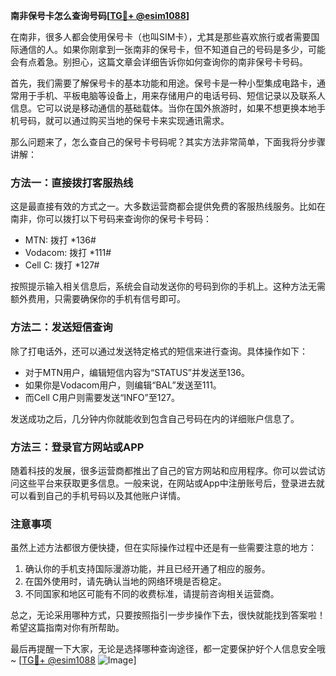 **南非保号卡怎么查询号码[[TG💪+ @esim1088](https://t.me/s/esim1088)]**

在南非，很多人都会使用保号卡（也叫SIM卡），尤其是那些喜欢旅行或者需要国际通信的人。如果你刚拿到一张南非的保号卡，但不知道自己的号码是多少，可能会有点着急。别担心，这篇文章会详细告诉你如何查询你的南非保号卡号码。

首先，我们需要了解保号卡的基本功能和用途。保号卡是一种小型集成电路卡，通常用于手机、平板电脑等设备上，用来存储用户的电话号码、短信记录以及联系人信息。它可以说是移动通信的基础载体。当你在国外旅游时，如果不想更换本地手机号码，就可以通过购买当地的保号卡来实现通讯需求。

那么问题来了，怎么查自己的保号卡号码呢？其实方法非常简单，下面我将分步骤讲解：

### 方法一：直接拨打客服热线

这是最直接有效的方式之一。大多数运营商都会提供免费的客服热线服务。比如在南非，你可以拨打以下号码来查询你的保号卡号码：

- MTN: 拨打 *136#
- Vodacom: 拨打 *111#
- Cell C: 拨打 *127#

按照提示输入相关信息后，系统会自动发送你的号码到你的手机上。这种方法无需额外费用，只需要确保你的手机有信号即可。

### 方法二：发送短信查询

除了打电话外，还可以通过发送特定格式的短信来进行查询。具体操作如下：

- 对于MTN用户，编辑短信内容为“STATUS”并发送至136。
- 如果你是Vodacom用户，则编辑“BAL”发送至111。
- 而Cell C用户则需要发送“INFO”至127。

发送成功之后，几分钟内你就能收到包含自己号码在内的详细账户信息了。

### 方法三：登录官方网站或APP

随着科技的发展，很多运营商都推出了自己的官方网站和应用程序。你可以尝试访问这些平台来获取更多信息。一般来说，在网站或App中注册账号后，登录进去就可以看到自己的手机号码以及其他账户详情。

### 注意事项

虽然上述方法都很方便快捷，但在实际操作过程中还是有一些需要注意的地方：

1. 确认你的手机支持国际漫游功能，并且已经开通了相应的服务。
2. 在国外使用时，请先确认当地的网络环境是否稳定。
3. 不同国家和地区可能有不同的收费标准，请提前咨询相关运营商。

总之，无论采用哪种方式，只要按照指引一步步操作下去，很快就能找到答案啦！希望这篇指南对你有所帮助。

最后再提醒一下大家，无论是选择哪种查询途径，都一定要保护好个人信息安全哦~ [[TG💪+ @esim1088](https://t.me/s/esim1088) ![Image](https://i.postimg.cc/4NQfJmqS/Snipaste-2025-05-13-00-14-12.png)]